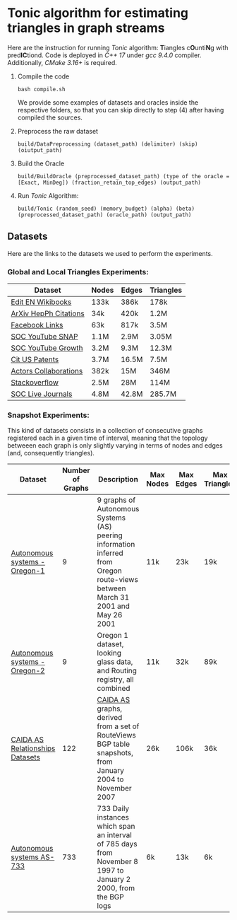 # Tonic algorithm for estimating triangles in graph streams

Here are the instruction for running *Tonic* algorithm: **T**iangles c**O**unti**N**g with pred**IC**tiond. 
Code is deployed in *C++ 17* under *gcc 9.4.0* compiler. Additionally, *CMake 3.16+* is required.

1. Compile the code
   
   `bash compile.sh`

   We provide some examples of datasets and oracles inside the respective folders, so that you can skip directly to step (4) after having compiled the sources.
   
3. Preprocess the raw dataset
   
   `build/DataPreprocessing (dataset_path) (delimiter) (skip) (oiutput_path)`

5. Build the Oracle

    `build/BuildOracle (preprocessed_dataset_path) (type of the oracle = [Exact, MinDeg]) (fraction_retain_top_edges) (output_path)`

8. Run *Tonic* Algorithm: 

    `build/Tonic (random_seed) (memory_budget) (alpha) (beta) (preprocessed_dataset_path) (oracle_path) (output_path)`


## Datasets

Here are the links to the datasets we used to perform the experiments.

### Global and Local Triangles Experiments:

| Dataset    | Nodes | Edges | Triangles |
| -------- | ------- | -------- | ------- |
| <a href=https://networkrepository.com/edit-enwikibooks.php>Edit EN Wikibooks</a>  | 133k | 386k | 178k |
| <a href=https://snap.stanford.edu/data/cit-HepPh.html>ArXiv HepPh Citations</a> | 34k | 420k | 1.2M |
| <a href=https://socialnetworks.mpi-sws.org/data-wosn2009.html>Facebook Links</a> | 63k | 817k | 3.5M |
| <a href=https://networkrepository.com/soc_youtube_snap.php>SOC YouTube SNAP</a> | 1.1M | 2.9M | 3.05M |
| <a href=https://networkrepository.com/soc-youtube-growth.php>SOC YouTube Growth</a> | 3.2M | 9.3M | 12.3M |
| <a href=https://snap.stanford.edu/data/cit-Patents.html>Cit US Patents</a> | 3.7M | 16.5M | 7.5M |
| <a href=http://konect.cc/networks/actor-collaboration>Actors Collaborations</a>| 382k | 15M | 346M |
| <a href=http://konect.cc/networks/sx-stackoverflow>Stackoverflow </a> | 2.5M | 28M | 114M |
| <a href=https://snap.stanford.edu/data/soc-LiveJournal1.html>SOC Live Journals</a> | 4.8M | 42.8M | 285.7M |

### Snapshot Experiments:
This kind of datasets consists in a collection of consecutive graphs registered each in a given time of interval, 
meaning that the topology betweeen each graph is only slightly varying in terms of nodes and edges (and, consequently triangles).

| Dataset | Number of Graphs | Description | Max Nodes | Max Edges | Max Triangles |
| ------- | -------------------------- | ----------- | ---------------- | ---------------- | -------------------- |
| <a href=https://snap.stanford.edu/data/Oregon-1.html>Autonomous systems - Oregon-1</a> | 9 | 9 graphs of Autonomous Systems (AS) peering information inferred from Oregon route-views between March 31 2001 and May 26 2001 | 11k | 23k | 19k |
| <a href=https://snap.stanford.edu/data/Oregon-2.html>Autonomous systems - Oregon-2</a> | 9 | Oregon 1 dataset, looking glass data, and Routing registry, all combined | 11k | 32k | 89k |
| <a href=https://snap.stanford.edu/data/as-caida.html>CAIDA AS Relationships Datasets</a> | 122 | <a href=http://www.caida.org/data/active/as-relationships/.> CAIDA AS </a> graphs, derived from a set of RouteViews BGP table snapshots, from January 2004 to November 2007 | 26k | 106k | 36k | 
| <a href=https://snap.stanford.edu/data/as-733.html>Autonomous systems AS-733</a> | 733 | 733 Daily instances which span an interval of 785 days from November 8 1997 to January 2 2000, from the BGP logs | 6k | 13k | 6k |



